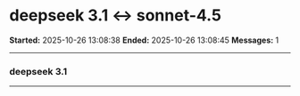 # deepseek 3.1 ↔ sonnet-4.5

**Started:** 2025-10-26 13:08:38
**Ended:** 2025-10-26 13:08:45
**Messages:** 1

---

### deepseek 3.1

 

---


